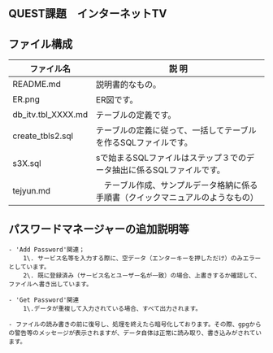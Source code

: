 ## QUEST課題　インターネットTV

## ファイル構成
<table>
  <thead>
    <tr>
      <th>ファイル名</th> <th>説 明</th>
    </tr>
  </thead>
  <tr>
    <td> README.md </td> <td>説明書的なもの。</td>
  </tr>
  <tr>
    <td> ER.png </td> <td> ER図です。</td>
  </tr>
  <tr>
    <td> db_itv.tbl_XXXX.md </td> <td> テーブルの定義です。</td>
  </tr>
  <tr>
    <td> create_tbls2.sql </td> <td> テーブルの定義に従って、一括してテーブルを作るSQLファイルです。</td>
  </tr>
  <tr>
    <td> s3X.sql </td> <td> sで始まるSQLファイルはステップ３でのデータ抽出に係るSQLファイルです。</td>
  </tr>
  <tr>
    <td> tejyun.md </td> <td>　テーブル作成、サンプルデータ格納に係る　手順書（クイックマニュアルのようなもの）</td>
  </tr>
</table>

## パスワードマネージャーの追加説明等
    - 'Add Password'関連；
        1\. サービス名等を入力する際に、空データ（エンターキーを押しただけ）のみエラーとしています。
        2\. 既に登録済み（サービス名とユーザー名が一致）の場合、上書きするか確認して、ファイルへ書き出しています。

    - 'Get Password'関連
        1\.データが重複して入力されている場合、すべて出力されます。

    - ファイルの読み書きの前に復号し、処理を終えたら暗号化しております。その際、gpgからの警告等のメッセージが表示されますが、データ自体は正常に読み取り、書き込みがされています。
